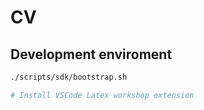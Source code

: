 # CV

## Development enviroment

```sh
./scripts/sdk/bootstrap.sh

# Install VSCode Latex workshop extension
```
